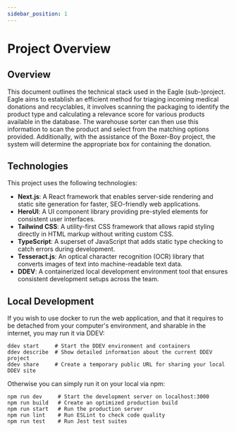 ```yaml
---
sidebar_position: 1
---
```


# Project Overview

## Overview

This document outlines the technical stack used in the Eagle (sub-)project. Eagle aims to establish an efficient method for triaging incoming medical donations and recyclables, it involves scanning the packaging to identify the product type and calculating a relevance score for various products available in the database. The warehouse sorter can then use this information to scan the product and select from the matching options provided. Additionally, with the assistance of the Boxer-Boy project, the system will determine the appropriate box for containing the donation.



## Technologies

This project uses the following technologies:
- **Next.js**: A React framework that enables server-side rendering and static site generation for faster, SEO-friendly web applications.
- **HeroUI**: A UI component library providing pre-styled elements for consistent user interfaces.
- **Tailwind CSS**: A utility-first CSS framework that allows rapid styling directly in HTML markup without writing custom CSS.
- **TypeScript**: A superset of JavaScript that adds static type checking to catch errors during development.
- **Tesseract.js**: An optical character recognition (OCR) library that converts images of text into machine-readable text data.
- **DDEV**: A containerized local development environment tool that ensures consistent development setups across the team.



## Local Development

If you wish to use docker to run the web application, and that it requires to be detached from your computer's environment, and sharable in the internet, you may run it via DDEV:
```
ddev start     # Start the DDEV environment and containers
ddev describe  # Show detailed information about the current DDEV project
ddev share     # Create a temporary public URL for sharing your local DDEV site
```

Otherwise you can simply run it on your local via npm:
```
npm run dev     # Start the development server on localhost:3000
npm run build   # Create an optimized production build
npm run start   # Run the production server
npm run lint    # Run ESLint to check code quality
npm run test    # Run Jest test suites
```